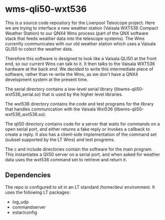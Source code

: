 # wms-qli50-wxt536

This is a source code repository for the Liverpool Telescope project. Here we are trying to interface a new weather station (Vaisala WXT536 Compact Weather Station) to our QNX4 Wms process (part of the QNX software stack that feeds weather data into the telescope systems). The Wms currently communicates with our old weather station which uses a Vaisala QLI50 to colect the weather data.

Therefore this software is designed to look like a Vaisala QLI50 at the front end, so our current Wms can talk to it. It then talks to the Vaisala WXT536 hardware at the back end. We decided to write this intermediate piece of software, rather than re-write the Wms, as we don't have a QNX4 development system at the present time.

The serial directory contains a low-level serial library (libwms-qli50-wxt536_serial.so) that is used by the higher level libraries.

The wxt536 directory contains the code and test programs for the library that handles communication with the Vaisala Wxt536 (libwms-qli50-wxt536_wxt536.so).

The qli50 directory contains code for a server that waits for commands on a open serial port, and either returns a fake reply or invokes a callback to create a reply. It also has a client-side implementation of the command set (subset supported by the LT Wms) and test progrems.

The c and include directories contain the software for the main program. This instantiates a Qli50 server on a serial port, and when asked for weather data uses the wxt536 command set to retrieve and return it.

## Dependencies

The repo is configured to sit in an LT standard /home/dev/ environment. It uses the following LT packages:

- log_udp
- commandserver
- estar/config


